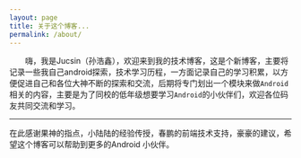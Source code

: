```yaml
---
layout: page
title: 关于这个博客...
permalink: /about/
---
```


 　　嗨，我是Jucsin（孙浩鑫），欢迎来到我的技术博客，这是个新博客，主要将记录一些我自己android探索，技术学习历程，一方面记录自己的学习积累，以方便促进自己和各位大神不断的探索和交流，后期将专门划出一个模块来做`Android`相关的内容，主要是为了同校的低年级想要学习`Android`的小伙伴们，欢迎各位码友共同交流和学习。  

----------


在此感谢果神的指点，小陆陆的经验传授，春鹏的前端技术支持，豪豪的建议，希望这个博客可以帮助到更多的Android 小伙伴。


